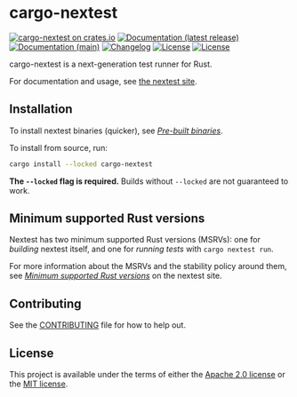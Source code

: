 # cargo-nextest

[![cargo-nextest on crates.io](https://img.shields.io/crates/v/cargo-nextest)](https://crates.io/crates/cargo-nextest)
[![Documentation (latest release)](https://img.shields.io/badge/docs-latest-brightgreen.svg)](https://docs.rs/cargo-nextest/)
[![Documentation (main)](https://img.shields.io/badge/docs-main-purple)](https://nexte.st/rustdoc/cargo_nextest)
[![Changelog](https://img.shields.io/badge/changelog-latest-blue)](https://nexte.st/CHANGELOG)
[![License](https://img.shields.io/badge/license-Apache-green.svg)](LICENSE-APACHE)
[![License](https://img.shields.io/badge/license-MIT-green.svg)](LICENSE-MIT)

cargo-nextest is a next-generation test runner for Rust.

For documentation and usage, see [the nextest site](https://nexte.st).

## Installation

To install nextest binaries (quicker), see [_Pre-built
binaries_](https://nexte.st/docs/installation/pre-built-binaries).

To install from source, run:

```sh
cargo install --locked cargo-nextest
```

**The `--locked` flag is required.** Builds without `--locked` are not
guaranteed to work.

## Minimum supported Rust versions

Nextest has two minimum supported Rust versions (MSRVs): one for _building_
nextest itself, and one for _running tests_ with `cargo nextest run`.

For more information about the MSRVs and the stability policy around them,
see [_Minimum supported Rust
versions_](https://nexte.st/docs/stability/#minimum-supported-rust-versions)
on the nextest site.

## Contributing

See the [CONTRIBUTING](../CONTRIBUTING.md) file for how to help out.

## License

This project is available under the terms of either the [Apache 2.0 license](../LICENSE-APACHE) or
the [MIT license](../LICENSE-MIT).

<!--
README.md is generated from README.tpl by cargo readme. To regenerate, run from the repository root:

./scripts/regenerate-readmes.sh
-->
